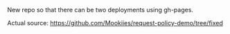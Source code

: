 New repo so that there can be two deployments using gh-pages.

Actual source: https://github.com/Mookiies/request-policy-demo/tree/fixed
